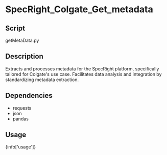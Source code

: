# SpecRight_Colgate_Get_metadata

## Script
getMetaData.py

## Description
Extracts and processes metadata for the SpecRight platform, specifically tailored for Colgate's use case. Facilitates data analysis and integration by standardizing metadata extraction.

## Dependencies
- requests
- json
- pandas

## Usage
{info['usage']}
